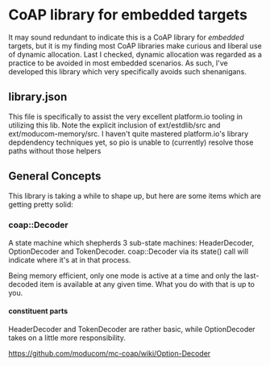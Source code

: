 # CoAP library for embedded targets

It may sound redundant to indicate this is a CoAP library for *embedded* targets, but 
it is my finding most CoAP libraries make curious and liberal use of dynamic allocation.
Last I checked, dynamic allocation was regarded as a practice to be avoided in most
embedded scenarios.  As such, I've developed this library which very specifically avoids
such shenanigans.

## library.json

This file is specifically to assist the very excellent platform.io tooling in utilizing
this lib.  Note the explicit inclusion of ext/estdlib/src and ext/moducom-memory/src. 
I haven't quite mastered platform.io's library depdendency techniques yet, so pio is
unable to (currently) resolve those paths without those helpers

## General Concepts

This library is taking a while to shape up, but here are some items which are getting pretty solid:

### coap::Decoder

A state machine which shepherds 3 sub-state machines: HeaderDecoder, OptionDecoder and TokenDecoder.  coap::Decoder via its state() call will indicate where it's at in that process.

Being memory efficient, only one mode is active at a time and only the last-decoded item is available at any given time.  What you do with that is up to you.  

#### constituent parts

HeaderDecoder and TokenDecoder are rather basic, while OptionDecoder takes on a little more responsibility.

https://github.com/moducom/mc-coap/wiki/Option-Decoder